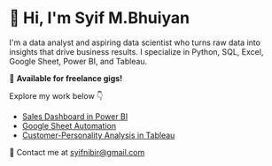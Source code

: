# 👋 Hi, I'm Syif M.Bhuiyan

I'm a data analyst and aspiring data scientist who turns raw data into insights that drive business results. I specialize in Python, SQL, Excel, Google Sheet, Power BI, and Tableau.

🎯 **Available for freelance gigs!**

Explore my work below 👇
- [Sales Dashboard in Power BI](projects/sales-dashboard.md)
- [Google Sheet Automation](projects/google-sheet-automation.md)
- [Customer-Personality Analysis in Tableau](projects/tableau-customer-personality-analysis.md)

📩 Contact me at syifnibir@gmail.com


